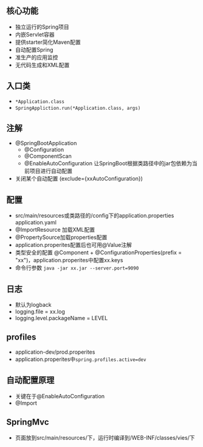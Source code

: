 ## 核心功能
- 独立运行的Spring项目
- 内嵌Servlet容器
- 提供starter简化Maven配置
- 自动配置Spring
- 准生产的应用监控
- 无代码生成和XML配置

## 入口类
- `*Application.class`
- `SpringAppliction.run(*Application.class, args)`

## 注解
- @SpringBootApplication
  - @Configuration
  - @ComponentScan
  - @EnableAutoConfiguration 让SpringBoot根据类路径中的jar包依赖为当前项目进行自动配置
- 关闭某个自动配置 (exclude={xxAutoConfiguration})
  
## 配置
- src/main/resources或类路径的/config下的application.properties application.yaml
- @ImportResource 加载XML配置
- @PropertySource加载properties配置
- application.properites配置后也可用@Value注解
- 类型安全的配置 @Component + @ConfigurationProperties(prefix = "xx")，application.properites中配置xx.keys
- 命令行参数 `java -jar xx.jar --server.port=9090`

## 日志
- 默认为logback
- logging.file = xx.log
- logging.level.packageName = LEVEL

## profiles
- application-dev/prod.properites
- application.properites中`spring.profiles.active=dev`

## 自动配置原理
- 关键在于@EnableAutoConfiguration
- @Import

## SpringMvc
- 页面放到src/main/resources/下，运行时编译到/WEB-INF/classes/vies/下
